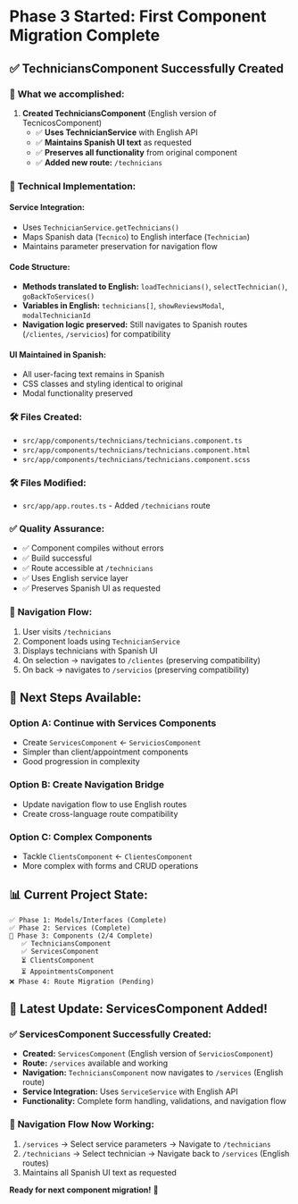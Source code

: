 # Phase 3 Started: First Component Migration Complete

## ✅ TechniciansComponent Successfully Created

### 🎯 **What we accomplished:**

1. **Created TechniciansComponent** (English version of TecnicosComponent)
   - ✅ **Uses TechnicianService** with English API
   - ✅ **Maintains Spanish UI text** as requested
   - ✅ **Preserves all functionality** from original component
   - ✅ **Added new route:** `/technicians`

### 🔧 **Technical Implementation:**

#### **Service Integration:**
- Uses `TechnicianService.getTechnicians()` 
- Maps Spanish data (`Tecnico`) to English interface (`Technician`)
- Maintains parameter preservation for navigation flow

#### **Code Structure:**
- **Methods translated to English:** `loadTechnicians()`, `selectTechnician()`, `goBackToServices()`
- **Variables in English:** `technicians[]`, `showReviewsModal`, `modalTechnicianId`
- **Navigation logic preserved:** Still navigates to Spanish routes (`/clientes`, `/servicios`) for compatibility

#### **UI Maintained in Spanish:**
- All user-facing text remains in Spanish
- CSS classes and styling identical to original
- Modal functionality preserved

### 🛠 **Files Created:**
- `src/app/components/technicians/technicians.component.ts`
- `src/app/components/technicians/technicians.component.html`
- `src/app/components/technicians/technicians.component.scss`

### 🛠 **Files Modified:**
- `src/app/app.routes.ts` - Added `/technicians` route

### ✅ **Quality Assurance:**
- ✅ Component compiles without errors
- ✅ Build successful 
- ✅ Route accessible at `/technicians`
- ✅ Uses English service layer
- ✅ Preserves Spanish UI as requested

### 🎯 **Navigation Flow:**
1. User visits `/technicians`
2. Component loads using `TechnicianService`
3. Displays technicians with Spanish UI
4. On selection → navigates to `/clientes` (preserving compatibility)
5. On back → navigates to `/servicios` (preserving compatibility)

## 🚀 **Next Steps Available:**

### **Option A: Continue with Services Components**
- Create `ServicesComponent` ← `ServiciosComponent`
- Simpler than client/appointment components
- Good progression in complexity

### **Option B: Create Navigation Bridge**
- Update navigation flow to use English routes
- Create cross-language route compatibility

### **Option C: Complex Components**
- Tackle `ClientsComponent` ← `ClientesComponent` 
- More complex with forms and CRUD operations

## 📊 **Current Project State:**

```
✅ Phase 1: Models/Interfaces (Complete)
✅ Phase 2: Services (Complete) 
🔄 Phase 3: Components (2/4 Complete)
   ✅ TechniciansComponent 
   ✅ ServicesComponent
   ⏳ ClientsComponent  
   ⏳ AppointmentsComponent
❌ Phase 4: Route Migration (Pending)
```

## 🚀 **Latest Update: ServicesComponent Added!**

### ✅ **ServicesComponent Successfully Created:**
- **Created:** `ServicesComponent` (English version of `ServiciosComponent`)
- **Route:** `/services` available and working
- **Navigation:** `TechniciansComponent` now navigates to `/services` (English route)
- **Service Integration:** Uses `ServiceService` with English API
- **Functionality:** Complete form handling, validations, and navigation flow

### 🔗 **Navigation Flow Now Working:**
1. `/services` → Select service parameters → Navigate to `/technicians` 
2. `/technicians` → Select technician → Navigate back to `/services` (English routes)
3. Maintains all Spanish UI text as requested

**Ready for next component migration!** 🚀
